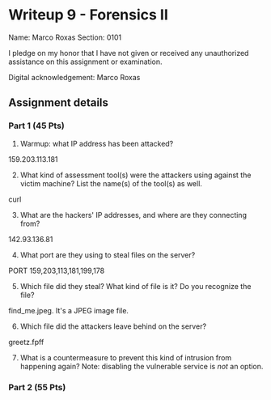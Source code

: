 # Writeup 9 - Forensics II

Name: Marco Roxas
Section: 0101

I pledge on my honor that I have not given or received any unauthorized assistance on this assignment or examination.

Digital acknowledgement: Marco Roxas


## Assignment details

### Part 1 (45 Pts)

1. Warmup: what IP address has been attacked?

159.203.113.181

2. What kind of assessment tool(s) were the attackers using against the victim machine? List the name(s) of the tool(s) as well.

curl

3. What are the hackers' IP addresses, and where are they connecting from?

142.93.136.81

4. What port are they using to steal files on the server?

PORT 159,203,113,181,199,178

5. Which file did they steal? What kind of file is it? Do you recognize the file?

find_me.jpeg.  It's a JPEG image file.

6. Which file did the attackers leave behind on the server?

greetz.fpff

7. What is a countermeasure to prevent this kind of intrusion from happening again? Note: disabling the vulnerable service is *not* an option.

### Part 2 (55 Pts)
